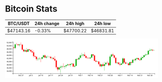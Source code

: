 # Bitcoin Stats

BTC/USDT|24h change|24h high|24h low|
|---|---|---|---|
|$47143.16|-0.33%|$47700.22|$46831.81|

<img src="./chart.svg">

